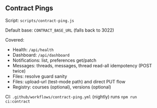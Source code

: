 ## Contract Pings

Script: `scripts/contract-ping.js`

Default base: `CONTRACT_BASE_URL` (falls back to 3022)

Covered:
- Health: `/api/health`
- Dashboard: `/api/dashboard`
- Notifications: list, preferences get/patch
- Messages: threads, messages, thread read-all idempotency (POST twice)
- Files: resolve guard sanity
- Files: upload-url (test-mode path) and direct PUT flow
- Registry: courses (optional), versions (optional)

CI: `.github/workflows/contract-ping.yml` (nightly) runs `npm run ci:contract`


